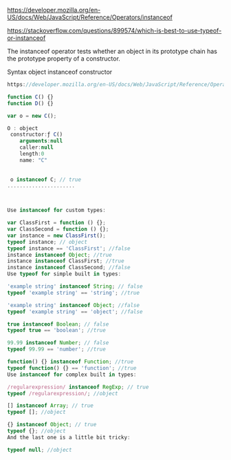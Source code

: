 
https://developer.mozilla.org/en-US/docs/Web/JavaScript/Reference/Operators/instanceof

https://stackoverflow.com/questions/899574/which-is-best-to-use-typeof-or-instanceof

The instanceof operator tests whether an object in its prototype chain has the prototype property of a constructor.

Syntax
object instanceof constructor

```javascript
https://developer.mozilla.org/en-US/docs/Web/JavaScript/Reference/Operators/instanceof

function C() {}
function D() {}

var o = new C();

O : object
 constructor:ƒ C()
    arguments:null
    caller:null
    length:0
    name: "C"
 
 
 o instanceof C; // true
......................



Use instanceof for custom types:

var ClassFirst = function () {};
var ClassSecond = function () {};
var instance = new ClassFirst();
typeof instance; // object
typeof instance == 'ClassFirst'; //false
instance instanceof Object; //true
instance instanceof ClassFirst; //true
instance instanceof ClassSecond; //false 
Use typeof for simple built in types:

'example string' instanceof String; // false
typeof 'example string' == 'string'; //true

'example string' instanceof Object; //false
typeof 'example string' == 'object'; //false

true instanceof Boolean; // false
typeof true == 'boolean'; //true

99.99 instanceof Number; // false
typeof 99.99 == 'number'; //true

function() {} instanceof Function; //true
typeof function() {} == 'function'; //true
Use instanceof for complex built in types:

/regularexpression/ instanceof RegExp; // true
typeof /regularexpression/; //object

[] instanceof Array; // true
typeof []; //object

{} instanceof Object; // true
typeof {}; //object
And the last one is a little bit tricky:

typeof null; //object


```
